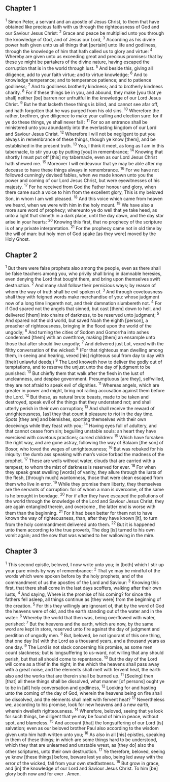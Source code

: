 ## Chapter 1

<sup>1</sup> Simon Peter, a servant and an apostle of Jesus Christ, to them that have obtained like precious faith with us through the righteousness of God and our Saviour Jesus Christ:
<sup>2</sup> Grace and peace be multiplied unto you through the knowledge of God, and of Jesus our Lord,
<sup>3</sup> According as his divine power hath given unto us all things that [pertain] unto life and godliness, through the knowledge of him that hath called us to glory and virtue:
<sup>4</sup> Whereby are given unto us exceeding great and precious promises: that by these ye might be partakers of the divine nature, having escaped the corruption that is in the world through lust.
<sup>5</sup> And beside this, giving all diligence, add to your faith virtue; and to virtue knowledge;
<sup>6</sup> And to knowledge temperance; and to temperance patience; and to patience godliness;
<sup>7</sup> And to godliness brotherly kindness; and to brotherly kindness charity.
<sup>8</sup> For if these things be in you, and abound, they make [you that ye shall] neither [be] barren nor unfruitful in the knowledge of our Lord Jesus Christ.
<sup>9</sup> But he that lacketh these things is blind, and cannot see afar off, and hath forgotten that he was purged from his old sins.
<sup>10</sup> Wherefore the rather, brethren, give diligence to make your calling and election sure: for if ye do these things, ye shall never fall :
<sup>11</sup> For so an entrance shall be ministered unto you abundantly into the everlasting kingdom of our Lord and Saviour Jesus Christ.
<sup>12</sup> Wherefore I will not be negligent to put you always in remembrance of these things, though ye know [them], and be established in the present truth.
<sup>13</sup> Yea, I think it meet, as long as I am in this tabernacle, to stir you up by putting [you] in remembrance;
<sup>14</sup> Knowing that shortly I must put off [this] my tabernacle, even as our Lord Jesus Christ hath shewed me.
<sup>15</sup> Moreover I will endeavour that ye may be able after my decease to have these things always in remembrance.
<sup>16</sup> For we have not followed cunningly devised fables, when we made known unto you the power and coming of our Lord Jesus Christ, but were eyewitnesses of his majesty.
<sup>17</sup> For he received from God the Father honour and glory, when there came such a voice to him from the excellent glory, This is my beloved Son, in whom I am well pleased.
<sup>18</sup> And this voice which came from heaven we heard, when we were with him in the holy mount.
<sup>19</sup> We have also a more sure word of prophecy; whereunto ye do well that ye take heed, as unto a light that shineth in a dark place, until the day dawn, and the day star arise in your hearts:
<sup>20</sup> Knowing this first, that no prophecy of the scripture is of any private interpretation.
<sup>21</sup> For the prophecy came not in old time by the will of man: but holy men of God spake [as they were] moved by the Holy Ghost.
## Chapter 2

<sup>1</sup> But there were false prophets also among the people, even as there shall be false teachers among you, who privily shall bring in damnable heresies, even denying the Lord that bought them, and bring upon themselves swift destruction.
<sup>2</sup> And many shall follow their pernicious ways; by reason of whom the way of truth shall be evil spoken of.
<sup>3</sup> And through covetousness shall they with feigned words make merchandise of you: whose judgment now of a long time lingereth not, and their damnation slumbereth not.
<sup>4</sup> For if God spared not the angels that sinned, but cast [them] down to hell, and delivered [them] into chains of darkness, to be reserved unto judgment;
<sup>5</sup> And spared not the old world, but saved Noah the eighth [person], a preacher of righteousness, bringing in the flood upon the world of the ungodly;
<sup>6</sup> And turning the cities of Sodom and Gomorrha into ashes condemned [them] with an overthrow, making [them] an ensample unto those that after should live ungodly;
<sup>7</sup> And delivered just Lot, vexed with the filthy conversation of the wicked:
<sup>8</sup> (For that righteous man dwelling among them, in seeing and hearing, vexed [his] righteous soul from day to day with [their] unlawful deeds;)
<sup>9</sup> The Lord knoweth how to deliver the godly out of temptations, and to reserve the unjust unto the day of judgment to be punished:
<sup>10</sup> But chiefly them that walk after the flesh in the lust of uncleanness, and despise government. Presumptuous [are they], selfwilled, they are not afraid to speak evil of dignities.
<sup>11</sup> Whereas angels, which are greater in power and might, bring not railing accusation against them before the Lord.
<sup>12</sup> But these, as natural brute beasts, made to be taken and destroyed, speak evil of the things that they understand not; and shall utterly perish in their own corruption;
<sup>13</sup> And shall receive the reward of unrighteousness, [as] they that count it pleasure to riot in the day time. Spots [they are] and blemishes, sporting themselves with their own deceivings while they feast with you;
<sup>14</sup> Having eyes full of adultery, and that cannot cease from sin; beguiling unstable souls: an heart they have exercised with covetous practices; cursed children:
<sup>15</sup> Which have forsaken the right way, and are gone astray, following the way of Balaam [the son] of Bosor, who loved the wages of unrighteousness;
<sup>16</sup> But was rebuked for his iniquity: the dumb ass speaking with man’s voice forbad the madness of the prophet.
<sup>17</sup> These are wells without water, clouds that are carried with a tempest; to whom the mist of darkness is reserved for ever.
<sup>18</sup> For when they speak great swelling [words] of vanity, they allure through the lusts of the flesh, [through much] wantonness, those that were clean escaped from them who live in error.
<sup>19</sup> While they promise them liberty, they themselves are the servants of corruption: for of whom a man is overcome, of the same is he brought in bondage.
<sup>20</sup> For if after they have escaped the pollutions of the world through the knowledge of the Lord and Saviour Jesus Christ, they are again entangled therein, and overcome , the latter end is worse with them than the beginning.
<sup>21</sup> For it had been better for them not to have known the way of righteousness, than, after they have known [it], to turn from the holy commandment delivered unto them.
<sup>22</sup> But it is happened unto them according to the true proverb, The dog [is] turned to his own vomit again; and the sow that was washed to her wallowing in the mire.
## Chapter 3

<sup>1</sup> This second epistle, beloved, I now write unto you; in [both] which I stir up your pure minds by way of remembrance:
<sup>2</sup> That ye may be mindful of the words which were spoken before by the holy prophets, and of the commandment of us the apostles of the Lord and Saviour:
<sup>3</sup> Knowing this first, that there shall come in the last days scoffers, walking after their own lusts,
<sup>4</sup> And saying, Where is the promise of his coming? for since the fathers fell asleep, all things continue as [they were] from the beginning of the creation.
<sup>5</sup> For this they willingly are ignorant of, that by the word of God the heavens were of old, and the earth standing out of the water and in the water:
<sup>6</sup> Whereby the world that then was, being overflowed with water, perished:
<sup>7</sup> But the heavens and the earth, which are now, by the same word are kept in store, reserved unto fire against the day of judgment and perdition of ungodly men.
<sup>8</sup> But, beloved, be not ignorant of this one thing, that one day [is] with the Lord as a thousand years, and a thousand years as one day.
<sup>9</sup> The Lord is not slack concerning his promise, as some men count slackness; but is longsuffering to us-ward, not willing that any should perish, but that all should come to repentance.
<sup>10</sup> But the day of the Lord will come as a thief in the night; in the which the heavens shall pass away with a great noise, and the elements shall melt with fervent heat, the earth also and the works that are therein shall be burned up.
<sup>11</sup> [Seeing] then [that] all these things shall be dissolved, what manner [of persons] ought ye to be in [all] holy conversation and godliness,
<sup>12</sup> Looking for and hasting unto the coming of the day of God, wherein the heavens being on fire shall be dissolved, and the elements shall melt with fervent heat?
<sup>13</sup> Nevertheless we, according to his promise, look for new heavens and a new earth, wherein dwelleth righteousness.
<sup>14</sup> Wherefore, beloved, seeing that ye look for such things, be diligent that ye may be found of him in peace, without spot, and blameless.
<sup>15</sup> And account [that] the longsuffering of our Lord [is] salvation; even as our beloved brother Paul also according to the wisdom given unto him hath written unto you;
<sup>16</sup> As also in all [his] epistles, speaking in them of these things; in which are some things hard to be understood, which they that are unlearned and unstable wrest, as [they do] also the other scriptures, unto their own destruction.
<sup>17</sup> Ye therefore, beloved, seeing ye know [these things] before, beware lest ye also, being led away with the error of the wicked, fall from your own stedfastness.
<sup>18</sup> But grow in grace, and [in] the knowledge of our Lord and Saviour Jesus Christ. To him [be] glory both now and for ever . Amen.